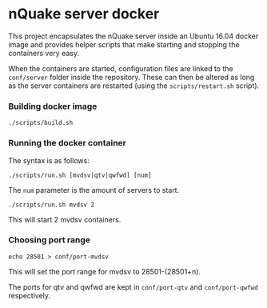 # nQuake server docker

This project encapsulates the nQuake server inside an Ubuntu 16.04 docker image and provides helper scripts that make starting and stopping the containers very easy.

When the containers are started, configuration files are linked to the `conf/server` folder inside the repository. These can then be altered as long as the server containers are restarted (using the `scripts/restart.sh` script).

### Building docker image

```
./scripts/build.sh
```

### Running the docker container

The syntax is as follows:

```
./scripts/run.sh [mvdsv|qtv|qwfwd] [num]
```

The `num` parameter is the amount of servers to start.

```
./scripts/run.sh mvdsv 2
```

This will start 2 mvdsv containers.

### Choosing port range

```
echo 28501 > conf/port-mvdsv
```

This will set the port range for mvdsv to 28501-(28501+n).

The ports for qtv and qwfwd are kept in `conf/port-qtv` and `conf/port-qwfwd` respectively.
